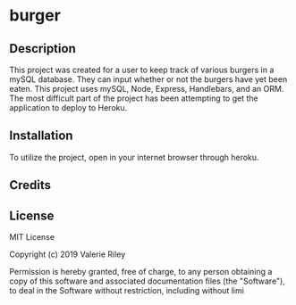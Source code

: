 # burger

## Description 

This project was created for a user to keep track of various burgers in a mySQL database. They can input whether or not the burgers have yet been
eaten. This project uses mySQL, Node, Express, Handlebars, and an ORM. 
The most difficult part of the project has been attempting to get the application to deploy to Heroku.

## Installation

To utilize the project, open in your internet browser through heroku.

## Credits


## License

MIT License

Copyright (c) 2019 Valerie Riley

Permission is hereby granted, free of charge, to any person obtaining a copy
of this software and associated documentation files (the "Software"), to deal
in the Software without restriction, including without limi